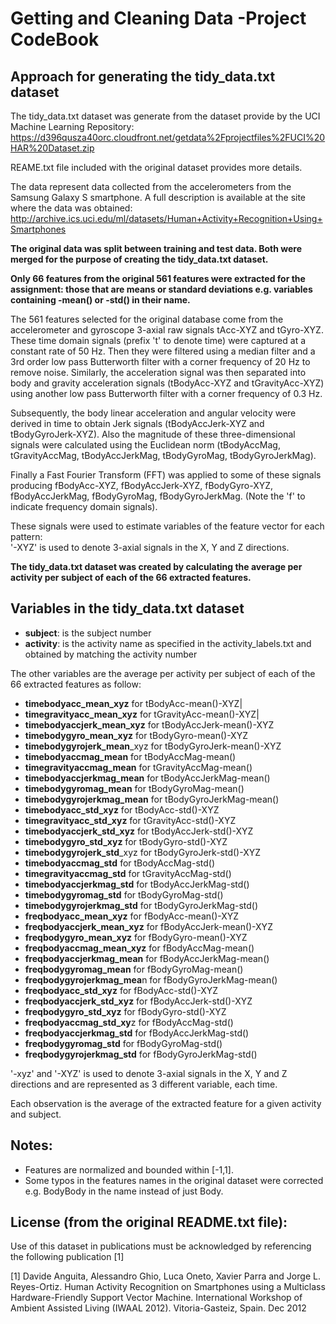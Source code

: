 # Getting and Cleaning Data -Project CodeBook
## Approach for generating the tidy_data.txt dataset

The tidy_data.txt dataset was generate from the dataset provide by the UCI Machine Learning Repository:
https://d396qusza40orc.cloudfront.net/getdata%2Fprojectfiles%2FUCI%20HAR%20Dataset.zip

REAME.txt file included with the original dataset provides more details.

The data  represent data collected from the accelerometers from the Samsung Galaxy S smartphone. A full description is available at the site where the data was obtained:
http://archive.ics.uci.edu/ml/datasets/Human+Activity+Recognition+Using+Smartphones

**The original data was split between training and test data. Both were merged for the purpose of creating the tidy_data.txt dataset.**

**Only 66 features from the original 561 features were extracted for the assignment: those that are means or standard deviations e.g. variables containing -mean() or -std() in their name.**

The 561 features selected for the original database come from the accelerometer and gyroscope 3-axial raw signals tAcc-XYZ and tGyro-XYZ. These time domain signals (prefix 't' to denote time) were captured at a constant rate of 50 Hz. Then they were filtered using a median filter and a 3rd order low pass Butterworth filter with a corner frequency of 20 Hz to remove noise. Similarly, the acceleration signal was then separated into body and gravity acceleration signals (tBodyAcc-XYZ and tGravityAcc-XYZ) using another low pass Butterworth filter with a corner frequency of 0.3 Hz. 

Subsequently, the body linear acceleration and angular velocity were derived in time to obtain Jerk signals (tBodyAccJerk-XYZ and tBodyGyroJerk-XYZ). Also the magnitude of these three-dimensional signals were calculated using the Euclidean norm (tBodyAccMag, tGravityAccMag, tBodyAccJerkMag, tBodyGyroMag, tBodyGyroJerkMag). 

Finally a Fast Fourier Transform (FFT) was applied to some of these signals producing fBodyAcc-XYZ, fBodyAccJerk-XYZ, fBodyGyro-XYZ, fBodyAccJerkMag, fBodyGyroMag, fBodyGyroJerkMag. (Note the 'f' to indicate frequency domain signals). 

These signals were used to estimate variables of the feature vector for each pattern:  
'-XYZ' is used to denote 3-axial signals in the X, Y and Z directions.

**The tidy_data.txt dataset was created by calculating the average per activity per subject of each of the 66 extracted features.**

## Variables in the tidy_data.txt dataset

* **subject**: is the subject number
* **activity**: is the activity name as specified in the activity_labels.txt and obtained by matching the activity number

The other variables are the average per activity per subject of each of the 66 extracted features as follow:

* **timebodyacc_mean_xyz** for tBodyAcc-mean()-XYZ|
* **timegravityacc_mean_xyz** for tGravityAcc-mean()-XYZ|
* **timebodyaccjerk_mean_xyz** for tBodyAccJerk-mean()-XYZ
* **timebodygyro_mean_xyz** for tBodyGyro-mean()-XYZ
* **timebodygyrojerk_mean**_xyz for tBodyGyroJerk-mean()-XYZ
* **timebodyaccmag_mean** for tBodyAccMag-mean()
* **timegravityaccmag_mean** for tGravityAccMag-mean()
* **timebodyaccjerkmag_mean** for tBodyAccJerkMag-mean()
* **timebodygyromag_mean** for tBodyGyroMag-mean()
* **timebodygyrojerkmag_mean** for tBodyGyroJerkMag-mean()
* **timebodyacc_std_xyz** for tBodyAcc-std()-XYZ
* **timegravityacc_std_xyz** for tGravityAcc-std()-XYZ
* **timebodyaccjerk_std_xyz** for tBodyAccJerk-std()-XYZ
* **timebodygyro_std_xyz** for tBodyGyro-std()-XYZ
* **timebodygyrojerk_std**_xyz for tBodyGyroJerk-std()-XYZ
* **timebodyaccmag_std** for tBodyAccMag-std()
* **timegravityaccmag_std** for tGravityAccMag-std()
* **timebodyaccjerkmag_std** for tBodyAccJerkMag-std()
* **timebodygyromag_std** for tBodyGyroMag-std()
* **timebodygyrojerkmag_std** for tBodyGyroJerkMag-std()
* **freqbodyacc_mean_xyz** for fBodyAcc-mean()-XYZ
* **freqbodyaccjerk_mean_xyz** for fBodyAccJerk-mean()-XYZ
* **freqbodygyro_mean_xyz** for fBodyGyro-mean()-XYZ
* **freqbodyaccmag_mean_xyz** for fBodyAccMag-mean()
* **freqbodyaccjerkmag_mean** for fBodyAccJerkMag-mean()
* **freqbodygyromag_mean** for fBodyGyroMag-mean()
* **freqbodygyrojerkmag_mea**n for fBodyGyroJerkMag-mean()
* **freqbodyacc_std_xyz** for fBodyAcc-std()-XYZ
* **freqbodyaccjerk_std_xyz** for fBodyAccJerk-std()-XYZ
* **freqbodygyro_std_xyz** for fBodyGyro-std()-XYZ
* **freqbodyaccmag_std_xy**z for fBodyAccMag-std()
* **freqbodyaccjerkmag_std** for fBodyAccJerkMag-std()
* **freqbodygyromag_std** for fBodyGyroMag-std()
* **freqbodygyrojerkmag_std** for fBodyGyroJerkMag-std()

'-xyz' and '-XYZ' is used to denote 3-axial signals in the X, Y and Z directions and are represented as 3 different variable, each time.

Each observation is the average of the extracted feature for a given activity and subject.

## Notes: 
* Features are normalized and bounded within [-1,1].
* Some typos in the features names in the original dataset were corrected e.g. BodyBody in the name instead of just Body.

## License (from the original README.txt file):
Use of this dataset in publications must be acknowledged by referencing the following publication [1] 

[1] Davide Anguita, Alessandro Ghio, Luca Oneto, Xavier Parra and Jorge L. Reyes-Ortiz. Human Activity Recognition on Smartphones using a Multiclass Hardware-Friendly Support Vector Machine. International Workshop of Ambient Assisted Living (IWAAL 2012). Vitoria-Gasteiz, Spain. Dec 2012
